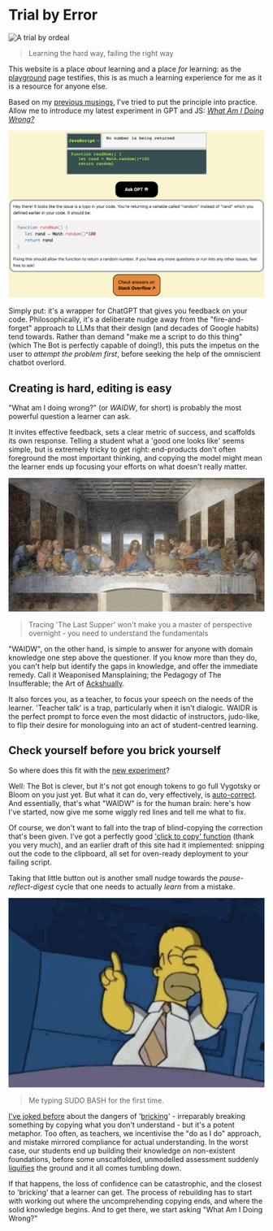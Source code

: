 # Trial by Error

![A trial by ordeal](https://www.counselmagazine.co.uk/images/uploadedfiles/cc-shutterstock_editorial_8760310a.jpg?sfvrsn=e7119442_1 "The blind-folded man is the learner, the bishop the teacher, and the monks... OFSTED? I don't know")
> Learning the hard way, failing the right way

This website is a place *about* learning and a place *for* learning: as the [playground](https://mbruges.com/codeplayground.html) page testifies, this is as much a learning experience for me as it is a resource for anyone else.

Based on my [previous musings](https://mbruges.com/blog.html#260423), I've tried to put the principle into practice. Allow me to introduce my latest experiment in GPT and JS:
*[What Am I Doing Wrong?](https://mbruges.com/codefixer.html)*

![A screenshot of the page in action](/images/waidw-screenshot.png "I wish I could say I invented this error.")

Simply put: it's a wrapper for ChatGPT that gives you feedback on your code. Philosophically, it's a deliberate nudge away from the "fire-and-forget" approach to LLMs that their design (and decades of Google habits) tend towards. Rather than demand "make me a script to do this thing" (which The Bot is perfectly capable of doing!), this puts the impetus on the user to *attempt the problem first*, before seeking the help of the omniscient chatbot overlord.

## Creating is hard, editing is easy

"What am I doing wrong?" (or *WAIDW*, for short) is probably the most powerful question a learner can ask.

It invites effective feedback, sets a clear metric of success, and scaffolds its own response. Telling a student what a 'good one looks like' seems simple, but is extremely tricky to get right: end-products don't often foreground the most important thinking, and copying the model might mean the learner ends up focusing your efforts on what doesn't really matter.

![The Last Supper](/images/blog-images/last-supper.jpg "Can you pass the unleavened bread?")
> Tracing 'The Last Supper' won't make you a master of perspective overnight - you need to understand the fundamentals

"WAIDW", on the other hand, is simple to answer for anyone with domain knowledge one step above the questioner. If you know more than they do, you can't help but identify the gaps in knowledge, and offer the immediate remedy. Call it Weaponised Mansplaining; the Pedagogy of The Insufferable; the Art of [Ackshually](https://knowyourmeme.com/memes/ackchyually-actually-guy).

It also forces you, as a teacher, to focus your speech on the needs of the learner. 'Teacher talk' is a trap, particularly when it isn't dialogic. WAIDR is the perfect prompt to force even the most didactic of instructors, judo-like, to flip their desire for monologuing into an act of student-centred learning.


## Check yourself before you brick yourself

So where does this fit with the [new experiment](https://mbruges.com/codefixer.html)?

Well: The Bot is clever, but it's not got enough tokens to go full Vygotsky or Bloom on you just yet. But what it can do, very effectively, is [auto-correct](https://www.theatlantic.com/technology/archive/2023/03/ai-chatgpt-autocorrect-limitations/673338/). And essentially, that's what "WAIDW" is for the human brain: here's how I've started, now give me some wiggly red lines and tell me what to fix.

Of course, we don't want to fall into the trap of blind-copying the correction that's been given. I've got a perfectly good ['click to copy' function](https://mbruges.com/codeplayground.html#CopyButton) (thank you very much), and an earlier draft of this site had it implemented: snipping out the code to the clipboard, all set for oven-ready deployment to your failing script.

Taking that little button out is another small nudge towards the *pause-reflect-digest* cycle that one needs to actually *learn* from a mistake.

![Me typing SUDO BASH for the first time.](/images/homer.png "Me typing SUDO BASH for the first time.")
> Me typing SUDO BASH for the first time.

[I've joked before](https://mbruges.com/blog.html#260423) about the dangers of '[bricking](https://www.howtogeek.com/126665/htg-explains-what-does-bricking-a-device-mean/)' - irreparably breaking something by copying what you don't understand - but it's a potent metaphor. Too often, as teachers, we incentivise the "do as I do" approach, and mistake mirrored compliance for actual understanding. In the worst case, our students end up building their knowledge on non-existent foundations, before some unscaffolded, unmodelled assessment suddenly [liquifies](https://www.britannica.com/video/185615/liquefaction-event-soil-particles-earthquake-combination-water) the ground and it all comes tumbling down.

If that happens, the loss of confidence can be catastrophic, and the closest to 'bricking' that a learner can get.  The process of rebuilding has to start with working out where the uncomprehending copying ends, and where the solid knowledge begins. And to get there, we start asking "What Am I Doing Wrong?"
